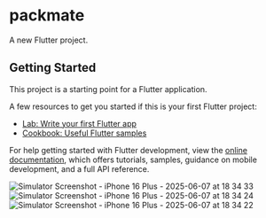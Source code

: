 # packmate

A new Flutter project.

## Getting Started

This project is a starting point for a Flutter application.

A few resources to get you started if this is your first Flutter project:

- [Lab: Write your first Flutter app](https://docs.flutter.dev/get-started/codelab)
- [Cookbook: Useful Flutter samples](https://docs.flutter.dev/cookbook)

For help getting started with Flutter development, view the
[online documentation](https://docs.flutter.dev/), which offers tutorials,
samples, guidance on mobile development, and a full API reference.


![Simulator Screenshot - iPhone 16 Plus - 2025-06-07 at 18 34 33](https://github.com/user-attachments/assets/e0c0ad67-27ac-4f98-8a00-5fb45c9f63d7)
![Simulator Screenshot - iPhone 16 Plus - 2025-06-07 at 18 34 24](https://github.com/user-attachments/assets/f36f3e4f-3b81-4c8b-9caa-896435b33a5b)
![Simulator Screenshot - iPhone 16 Plus - 2025-06-07 at 18 34 22](https://github.com/user-attachments/assets/af1f265a-137d-4e20-a5e4-732e2d5047ec)
